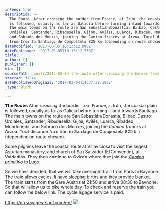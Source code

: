 ```yaml
---
inFeed: true
description: >-
  The Route. After crossing the border from France, at Irún, the coastal plain
  is followed, usually as far as Galicia before turning inland towards Santiago.
  The main towns on the route are San Sebastián/Donastia, Bilbao, Castro
  Urdiales, Santander, Ribadesella, Gijón, Avilés, Luarca, Ribadeo, Mondoñedo,
  and Sobrado dos Monxes, joining the Camino francés at Arzua. Total distance
  from Irún to Santiago de Compostela 825 km (depending on route chosen).
dateModified: '2017-03-05T10:13:12.090Z'
datePublished: '2017-03-05T10:13:12.730Z'
title: ''
author: []
publisher: {}
via: {}
sourcePath: _posts/2017-03-04-the-route-after-crossing-the-border-from-france-at-irun-t.md
starred: false
datePublishedOriginal: '2017-03-04T14:37:38.186Z'
_type: Blurb

---
```

**The Route.** After crossing the border from France, at Irún, the coastal plain is followed, usually as far as Galicia before turning inland towards Santiago. The main towns on the route are San Sebastián/Donastia, Bilbao, Castro Urdiales, Santander, Ribadesella, Gijón, Avilés, Luarca, Ribadeo, Mondoñedo, and Sobrado dos Monxes, joining the _Camino francés_ at Arzua. Total distance from Irún to Santiago de Compostela 825 km (depending on route chosen).

Some pilgrims leave the coastal route at Villaviciosa to visit the largest Asturian monastery, and church of San Salvador (El Conventín), at Valdediós. They then continue to Oviedo where they join the _[Camino primitivo][0]_ to Lugo.

So we have decided, that we will take overnight train from Paris to Baynone. The train allows cycles. It have sleeping births and they provide blanket. The train starts from the Gare Austriz at 21:50 and arrive 08:30 to Baynone. So that will allow us to bike whole day. To check and reserve the train you can follow the below link. The cycle lugage service is paid.

https://en.voyages-sncf.com/en/
![](https://the-grid-user-content.s3-us-west-2.amazonaws.com/341fef0e-702f-46e6-bea6-18c8779e9d87.jpg)

[0]: http://www.csj.org.uk/?page_id=227 "The Primitive Route"